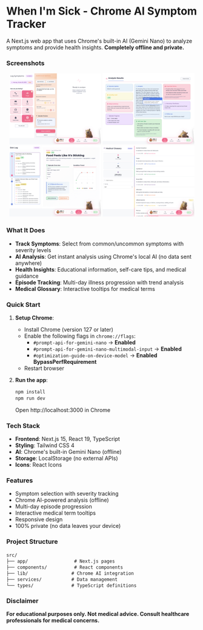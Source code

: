 # When I'm Sick - Chrome AI Symptom Tracker

A Next.js web app that uses Chrome's built-in AI (Gemini Nano) to analyze symptoms and provide health insights. **Completely offline and private.**

### Screenshots

<div align="center">
  <img src="public/screenshots/desktop-symptoms.jpg" alt="Symptom Selection" width="48%" />
  <img src="public/screenshots/desktop-result.jpg" alt="AI Analysis Results" width="48%" />
</div>

<div align="center">
  <img src="public/screenshots/desktop-episodes.jpg" alt="Episode Tracking" width="48%" />
  <img src="public/screenshots/desktop-glossary.jpg" alt="Medical Glossary" width="48%" />
</div>

### What It Does

- **Track Symptoms**: Select from common/uncommon symptoms with severity levels
- **AI Analysis**: Get instant analysis using Chrome's local AI (no data sent anywhere)
- **Health Insights**: Educational information, self-care tips, and medical guidance
- **Episode Tracking**: Multi-day illness progression with trend analysis
- **Medical Glossary**: Interactive tooltips for medical terms

### Quick Start

1. **Setup Chrome**:
   - Install Chrome (version 127 or later)
   - Enable the following flags in `chrome://flags`:
     - `#prompt-api-for-gemini-nano` → **Enabled**
     - `#prompt-api-for-gemini-nano-multimodal-input` → **Enabled**
     - `#optimization-guide-on-device-model` → **Enabled BypassPerfRequirement**
   - Restart browser

2. **Run the app**:
   ```bash
   npm install
   npm run dev
   ```
   Open http://localhost:3000 in Chrome

### Tech Stack

- **Frontend**: Next.js 15, React 19, TypeScript
- **Styling**: Tailwind CSS 4
- **AI**: Chrome's built-in Gemini Nano (offline)
- **Storage**: LocalStorage (no external APIs)
- **Icons**: React Icons

### Features

- Symptom selection with severity tracking
- Chrome AI-powered analysis (offline)
- Multi-day episode progression
- Interactive medical term tooltips
- Responsive design
- 100% private (no data leaves your device)

### Project Structure

```
src/
├── app/                 # Next.js pages
├── components/          # React components
├── lib/                # Chrome AI integration
├── services/           # Data management
└── types/              # TypeScript definitions
```

### Disclaimer

**For educational purposes only. Not medical advice. Consult healthcare professionals for medical concerns.**